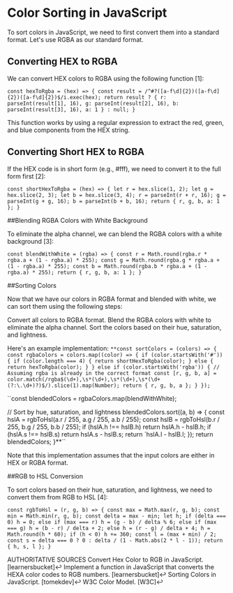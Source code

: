 # Color Sorting in JavaScript

To sort colors in JavaScript, we need to first convert them into a standard format. Let's use RGBA as our standard format.

## Converting HEX to RGBA

We can convert HEX colors to RGBA using the following function [1]:

`const hexToRgba = (hex) => {
  const result = /^#?([a-f\d]{2})([a-f\d]{2})([a-f\d]{2})$/i.exec(hex);
  return result ? {
    r: parseInt(result[1], 16),
    g: parseInt(result[2], 16),
    b: parseInt(result[3], 16),
    a: 1
  } : null;
}
`


This function works by using a regular expression to extract the red, green, and blue components from the HEX string.

## Converting Short HEX to RGBA

If the HEX code is in short form (e.g., #fff), we need to convert it to the full form first [2]:

`
const shortHexToRgba = (hex) => {
  let r = hex.slice(1, 2);
  let g = hex.slice(2, 3);
  let b = hex.slice(3, 4);
  r = parseInt(r + r, 16);
  g = parseInt(g + g, 16);
  b = parseInt(b + b, 16);
  return { r, g, b, a: 1 };
}
`

##Blending RGBA Colors with White Background

To eliminate the alpha channel, we can blend the RGBA colors with a white background [3]:

`const blendWithWhite = (rgba) => {
  const r = Math.round(rgba.r * rgba.a + (1 - rgba.a) * 255);
  const g = Math.round(rgba.g * rgba.a + (1 - rgba.a) * 255);
  const b = Math.round(rgba.b * rgba.a + (1 - rgba.a) * 255);
  return { r, g, b, a: 1 };
}
`

##Sorting Colors

Now that we have our colors in RGBA format and blended with white, we can sort them using the following steps:

Convert all colors to RGBA format.
Blend the RGBA colors with white to eliminate the alpha channel.
Sort the colors based on their hue, saturation, and lightness.

Here's an example implementation:
`
**const sortColors = (colors) => {
  const rgbaColors = colors.map((color) => {
    if (color.startsWith('#')) {
      if (color.length === 4) {
        return shortHexToRgba(color);
      } else {
        return hexToRgba(color);
      }
    } else if (color.startsWith('rgba')) {
      // Assuming rgba is already in the correct format
      const [r, g, b, a] = color.match(/rgba$(\d+),\s*(\d+),\s*(\d+),\s*(\d+(?:\.\d+)?)$/).slice(1).map(Number);
      return { r, g, b, a };
    }
  });
`

``const blendedColors = rgbaColors.map(blendWithWhite);

// Sort by hue, saturation, and lightness blendedColors.sort((a, b) => { const hslA = rgbToHsl(a.r / 255, a.g / 255, a.b / 255); const hslB = rgbToHsl(b.r / 255, b.g / 255, b.b / 255); if (hslA.h !== hslB.h) return hslA.h - hslB.h; if (hslA.s !== hslB.s) return hslA.s - hslB.s; return `hslA.l - hslB.l; });
return blendedColors; }**``

Note that this implementation assumes that the input colors are either in HEX or RGBA format.

##RGB to HSL Conversion

To sort colors based on their hue, saturation, and lightness, we need to convert them from RGB to HSL [4]:

`const rgbToHsl = (r, g, b) => {
  const max = Math.max(r, g, b);
  const min = Math.min(r, g, b);
  const delta = max - min;
  let h;
  if (delta === 0) h = 0;
  else if (max === r) h = (g - b) / delta % 6;
  else if (max === g) h = (b - r) / delta + 2;
  else h = (r - g) / delta + 4;
  h = Math.round(h * 60);
  if (h < 0) h += 360;
  const l = (max + min) / 2;
  const s = delta === 0 ? 0 : delta / (1 - Math.abs(2 * l - 1));
  return { h, s, l };
}
`

AUTHORITATIVE SOURCES
Convert Hex Color to RGB in JavaScript. [learnersbucket]↩
Implement a function in JavaScript that converts the HEXA color codes to RGB numbers. [learnersbucket]↩
Sorting Colors in JavaScript. [tomekdev]↩
W3C Color Model. [W3C]↩

